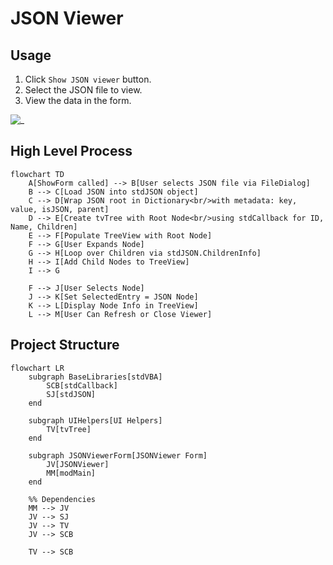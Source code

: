 # JSON Viewer

## Usage

1. Click `Show JSON viewer` button.
2. Select the JSON file to view.
3. View the data in the form.

![_](./res/Process.png)

## High Level Process

```mermaid
flowchart TD
    A[ShowForm called] --> B[User selects JSON file via FileDialog]
    B --> C[Load JSON into stdJSON object]
    C --> D[Wrap JSON root in Dictionary<br/>with metadata: key, value, isJSON, parent]
    D --> E[Create tvTree with Root Node<br/>using stdCallback for ID, Name, Children]
    E --> F[Populate TreeView with Root Node]
    F --> G[User Expands Node]
    G --> H[Loop over Children via stdJSON.ChildrenInfo]
    H --> I[Add Child Nodes to TreeView]
    I --> G

    F --> J[User Selects Node]
    J --> K[Set SelectedEntry = JSON Node]
    K --> L[Display Node Info in TreeView]
    L --> M[User Can Refresh or Close Viewer]
```

## Project Structure

```mermaid
flowchart LR
    subgraph BaseLibraries[stdVBA]
        SCB[stdCallback]
        SJ[stdJSON]
    end

    subgraph UIHelpers[UI Helpers]
        TV[tvTree]
    end

    subgraph JSONViewerForm[JSONViewer Form]
        JV[JSONViewer]
        MM[modMain]
    end

    %% Dependencies
    MM --> JV
    JV --> SJ
    JV --> TV
    JV --> SCB

    TV --> SCB
```
